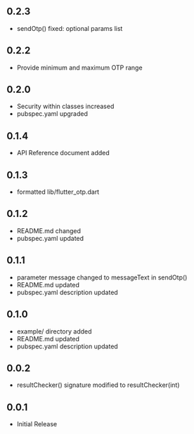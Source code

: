 ## 0.2.3

* sendOtp() fixed: optional params list

## 0.2.2

* Provide minimum and maximum OTP range

## 0.2.0

* Security within classes increased
* pubspec.yaml upgraded

## 0.1.4

* API Reference document added

## 0.1.3

* formatted lib/flutter_otp.dart

## 0.1.2

* README.md changed
* pubspec.yaml updated

## 0.1.1

* parameter message changed to messageText in sendOtp()
* README.md updated
* pubspec.yaml description updated

## 0.1.0

* example/ directory added
* README.md updated
* pubspec.yaml description updated

## 0.0.2

* resultChecker() signature modified to resultChecker(int)

## 0.0.1

* Initial Release